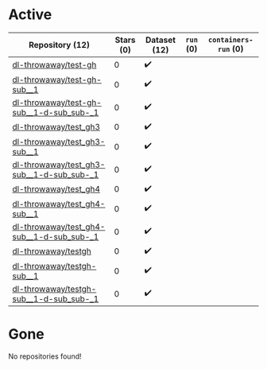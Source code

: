 # Active
| Repository (12) | Stars (0) | Dataset (12) | `run` (0) | `containers-run` (0) |
| --- | --- | --- | --- | --- |
| [dl-throwaway/test-gh](https://github.com/dl-throwaway/test-gh) | 0 | :heavy_check_mark: |  |  |
| [dl-throwaway/test-gh-sub__1](https://github.com/dl-throwaway/test-gh-sub__1) | 0 | :heavy_check_mark: |  |  |
| [dl-throwaway/test-gh-sub__1-d-sub_sub-_1](https://github.com/dl-throwaway/test-gh-sub__1-d-sub_sub-_1) | 0 | :heavy_check_mark: |  |  |
| [dl-throwaway/test_gh3](https://github.com/dl-throwaway/test_gh3) | 0 | :heavy_check_mark: |  |  |
| [dl-throwaway/test_gh3-sub__1](https://github.com/dl-throwaway/test_gh3-sub__1) | 0 | :heavy_check_mark: |  |  |
| [dl-throwaway/test_gh3-sub__1-d-sub_sub-_1](https://github.com/dl-throwaway/test_gh3-sub__1-d-sub_sub-_1) | 0 | :heavy_check_mark: |  |  |
| [dl-throwaway/test_gh4](https://github.com/dl-throwaway/test_gh4) | 0 | :heavy_check_mark: |  |  |
| [dl-throwaway/test_gh4-sub__1](https://github.com/dl-throwaway/test_gh4-sub__1) | 0 | :heavy_check_mark: |  |  |
| [dl-throwaway/test_gh4-sub__1-d-sub_sub-_1](https://github.com/dl-throwaway/test_gh4-sub__1-d-sub_sub-_1) | 0 | :heavy_check_mark: |  |  |
| [dl-throwaway/testgh](https://github.com/dl-throwaway/testgh) | 0 | :heavy_check_mark: |  |  |
| [dl-throwaway/testgh-sub__1](https://github.com/dl-throwaway/testgh-sub__1) | 0 | :heavy_check_mark: |  |  |
| [dl-throwaway/testgh-sub__1-d-sub_sub-_1](https://github.com/dl-throwaway/testgh-sub__1-d-sub_sub-_1) | 0 | :heavy_check_mark: |  |  |

# Gone
No repositories found!
